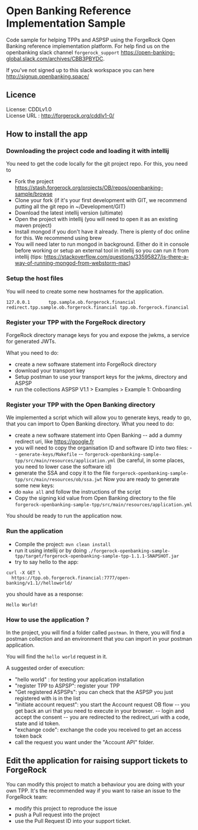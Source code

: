 <!--
 * The contents of this file are subject to the terms of the Common Development and
 * Distribution License (the License). You may not use this file except in compliance with the
 * License.
 *
 * You can obtain a copy of the License at legal/CDDLv1.0.txt. See the License for the
 * specific language governing permission and limitations under the License.
 *
 * When distributing Covered Software, include this CDDL Header Notice in each file and include
 * the License file at legal/CDDLv1.0.txt. If applicable, add the following below the CDDL
 * Header, with the fields enclosed by brackets [] replaced by your own identifying
 * information: "Portions copyright [year] [name of copyright owner]".
 *
 * Copyright 2018 ForgeRock AS.
-->
# Open Banking Reference Implementation Sample

Code sample for helping TPPs and ASPSP using the ForgeRock Open Banking reference implementation platform. For help find us on the openbanking slack channel `forgerock_support` https://open-banking-global.slack.com/archives/CBB3PBYDC.

If you've not signed up to this slack workspace you can here http://signup.openbanking.space/

## Licence
License:	CDDLv1.0 \
License URL	: http://forgerock.org/cddlv1-0/


## How to install the app


### Downloading the project code and loading it with intellij

You need to get the code locally for the git project repo. For this, you need to

- Fork the project https://stash.forgerock.org/projects/OB/repos/openbanking-sample/browse
- Clone your fork (if it's your first development with GIT, we recommend putting all the git repo in ~/Development/GIT)
- Download the latest intellij version (ultimate)
- Open the project with intellij (you will need to open it as an existing maven project)
- Install mongod if you don't have it already. There is plenty of doc online for this. We recommend using brew
- You will need later to run mongod in background. Either do it in console before working or setup an external tool 
in intellij so you can run it from intellij (tips: https://stackoverflow.com/questions/33595827/is-there-a-way-of-running-mongod-from-webstorm-mac)


### Setup the host files

You will need to create some new hostnames for the application.

```$xslt
127.0.0.1		tpp.sample.ob.forgerock.financial redirect.tpp.sample.ob.forgerock.financial tpp.ob.forgerock.financial
```

### Register your TPP with the ForgeRock directory

ForgeRock directory manage keys for you and expose the jwkms, a service for generated JWTs.

What you need to do:
- create a new software statement into ForgeRock directory
- download your transport key
- Setup postman to use your transport keys for the jwkms, directory and ASPSP
- run the collections ASPSP V1.1 > Examples > Example 1: Onboarding

### Register your TPP with the Open Banking directory

We implemented a script which will allow you to generate keys, ready to go, that you can import to Open Banking directory.
What you need to do:
- create a new software statement into Open Banking
-- add a dummy redirect uri, like https://google.fr
- you will need to copy the organisation ID and software ID into two files:
-- `generate-keys/Makefile`
-- `forgerock-openbanking-sample-tpp/src/main/resources/application.yml` (be careful, in some places, you need to lower case the software id)
- generate the SSA and copy it to the file `forgerock-openbanking-sample-tpp/src/main/resources/ob/ssa.jwt`
Now you are ready to generate some new keys:
- do `make all` and follow the instructions of the script
- Copy the signing kid value from Open Banking directory to the file `forgerock-openbanking-sample-tpp/src/main/resources/application.yml`

You should be ready to run the application now.

### Run the application

- Compile the project: `mvn clean install`
- run it using intellij or by doing `./forgerock-openbanking-sample-tpp/target/forgerock-openbanking-sample-tpp-1.1.1-SNAPSHOT.jar`
- try to say hello to the app:

```$xslt
curl -X GET \
  https://tpp.ob.forgerock.financial:7777/open-banking/v1.1//helloworld/ 
```

you should have as a response:

```$xslt
Hello World!
```

### How to use the application ?

In the project, you will find a folder called `postman`. In there, you will find a postman collection and an environment that you can import in your postman application.

You will find the `hello world` request in it.

A suggested order of execution:
- "hello world" : for testing your application installation
- "register TPP to ASPSP": register your TPP
- "Get registered ASPSPs": you can check that the ASPSP you just registered with is in the list
- "initiate account request": you start the Account request OB flow
-- you get back an uri that you need to execute in your browser.
-- login and accept the consent
-- you are redirected to the redirect_uri with a code, state and id token.
- "exchange code": exchange the code you received to get an access token back
- call the request you want under the "Account API" folder.

## Edit the application for raising support tickets to ForgeRock

You can modify this project to match a behaviour you are doing with your own TPP. 
It's the recommended way if you want to raise an issue to the ForgeRock team:
- modify this project to reproduce the issue
- push a Pull request into the project
- use the Pull Request ID into your support ticket.
